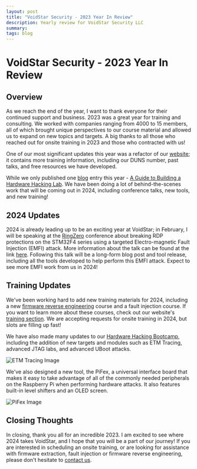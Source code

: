 ```yaml
---
layout: post
title: "VoidStar Security - 2023 Year In Review"
description: Yearly review for VoidStar Security LLC
summary:  
tags: blog
---
```


# VoidStar Security - 2023 Year In Review 

## Overview

As we reach the end of the year, I want to thank everyone for their continued support and business. 2023 was a great year for training and consulting. We worked with companies ranging from 4000 to 15 members, all of which brought unique perspectives to our course material and allowed us to expand on new topics and targets. A big thanks to all those who reached out for onsite training in 2023 and those who contracted with us! 

One of our most significant updates this year was a refactor of our [website](https://voidstarsec.com); it contains more training information, including our DUNS number, past talks, and free resources we have developed. 

While we only published one [blog](https://voidstarsec.com/blog) entry this year - [A Guide to Building a Hardware Hacking Lab](https://voidstarsec.com/hw-hacking-lab/). We have been doing a lot of behind-the-scenes work that will be coming out in 2024, including conference talks, new tools, and new training!

## 2024 Updates

2024 is already leading up to be an exciting year at VoidStar; in February, I will be speaking at the [RingZero](https://ringzer0.training/) conference about breaking RDP protections on the STM32F4 series using a targeted Electro-magnetic Fault Injection (EMFI) attack. More information about the talk can be found at the link [here](https://ringzer0.training/sessions/glitching-in-3d-low-cost-emfi-attacks.html). Following this talk will be a long-form blog post and tool release, including all the tools developed to help perform this EMFI attack. Expect to see more EMFI work from us in 2024!

## Training Updates

We've been working hard to add new training materials for 2024, including a new [firmware reverse engineering](https://voidstarsec.com/syllabi/VSS_FAF_Syllabus.pdf) course and a fault injection course. If you want to learn more about these courses, check out our website's [training section](https://voidstarsec.com/#training). We are accepting requests for onsite training in 2024, but slots are filling up fast!

We have also made many updates to our [Hardware Hacking Bootcamp](https://voidstarsec.com/syllabi/VSS_HHB_Syllabus.pdf), including the addition of new targets and modules such as ETM Tracing, advanced JTAG labs, and advanced UBoot attacks. 

![ETM Tracing Image](https://voidstarsec.com/blog/assets/images/etm.jpeg)

We've also designed a new tool, the PiFex, a universal interface board that makes it easy to take advantage of all of the commonly needed peripherals on the Raspberry Pi when performing hardware attacks. It also features built-in level shifters and an OLED screen. 

![PiFex Image](https://voidstarsec.com/blog/assets/images/VSS_2023.jpg)

## Closing Thoughts

In closing, thank you all for an incredible 2023. I am excited to see where 2024 takes VoidStar, and I hope that you will be a part of our journey! If you are interested in scheduling an onsite training, or are looking for assistance with firmware extraction, fault injection or firmware reverse engineering, please don't hesitate to [contact us](https://voidstarsec.com/#contact). 